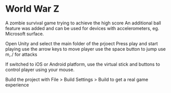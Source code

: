 # World War Z

A zombie survival game trying to achieve the high score
An additional ball feature was added and can be used for devices with accelerometers, eg. Microsoft surface.

Open Unity and select the main folder of the prjoect
Press play and start playing
use the arrow keys to move player
use the space button to jump
use m,./ for attacks

If switched to iOS or Android platform, use the virtual stick and buttons to control player using your mouse.

Build the project with File > Build Settings > Build to get a real game experience  
